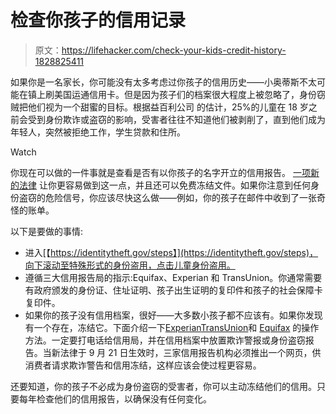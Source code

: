 # 检查你孩子的信用记录

> 原文：<https://lifehacker.com/check-your-kids-credit-history-1828825411>

如果你是一名家长，你可能没有太多考虑过你孩子的信用历史——小奥蒂斯不太可能在镇上刷美国运通信用卡。但是因为孩子们的档案很大程度上被忽略了，身份窃贼把他们视为一个甜蜜的目标。根据益百利公司 的估计，25%的儿童在 18 岁之前会受到身份欺诈或盗窃的影响，受害者往往不知道他们被剥削了，直到他们成为年轻人，突然被拒绝工作，学生贷款和住所。

Watch

你现在可以做的一件事就是查看是否有以你孩子的名字开立的信用报告。 [一项新的法律](https://www.wsj.com/articles/new-on-parents-to-do-list-checking-childrens-credit-history-1535457603) 让你更容易做到这一点，并且还可以免费冻结文件。如果你注意到任何身份盗窃的危险信号，你应该尽快这么做——例如，你的孩子在邮件中收到了一张奇怪的账单。

以下是要做的事情:

*   进入[【https://identitytheft.gov/steps】](https://identitytheft.gov/steps)，向下滚动至特殊形式的身份盗用，点击儿童身份盗用。
*   遵循三大信用报告局的指示:Equifax、Experian 和 TransUnion。你通常需要有政府颁发的身份证、住址证明、孩子出生证明的复印件和孩子的社会保障卡复印件。
*   如果你的孩子没有信用档案，很好——大多数小孩子都不应该有。如果你发现有一个存在，冻结它。下面介绍一下[Experian](http://www.experian.com/blogs/ask-experian/requesting-a-security-freeze-for-a-minor-childs-credit-report/)[TransUnion](http://www.transunion.com/fraud-victim-resource/protected-consumer)和 [Equifax](https://help.equifax.com/s/article/ka137000000DS3eAAG/How-do-I-place-a-security-freeze-on-a-protected-consumer-s-and-or-minor-s-Equifax-credit-file) 的操作方法。一定要打电话给信用局，并在信用档案中放置欺诈警报或身份盗窃报告。当新法律于 9 月 21 日生效时，三家信用报告机构必须推出一个网页，供消费者请求欺诈警告和信用冻结，这样应该会使过程更容易。

还要知道，你的孩子不必成为身份盗窃的受害者，你可以主动冻结他们的信用。只要每年检查他们的信用报告，以确保没有任何变化。